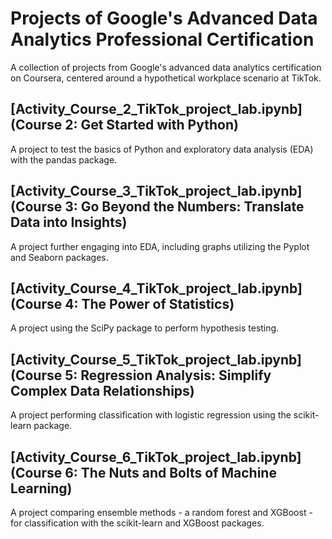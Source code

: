 # Projects of Google's Advanced Data Analytics Professional Certification
A collection of projects from Google's advanced data analytics certification on Coursera, centered around a hypothetical workplace scenario at TikTok.

## [Activity_Course_2_TikTok_project_lab.ipynb](Course 2: Get Started with Python)
A project to test the basics of Python and exploratory data analysis (EDA) with the pandas package.

## [Activity_Course_3_TikTok_project_lab.ipynb](Course 3: Go Beyond the Numbers: Translate Data into Insights)
A project further engaging into EDA, including graphs utilizing the Pyplot and Seaborn packages.

## [Activity_Course_4_TikTok_project_lab.ipynb](Course 4: The Power of Statistics)
A project using the SciPy package to perform hypothesis testing.

## [Activity_Course_5_TikTok_project_lab.ipynb](Course 5: Regression Analysis: Simplify Complex Data Relationships)
A project performing classification with logistic regression using the scikit-learn package.

## [Activity_Course_6_TikTok_project_lab.ipynb](Course 6: The Nuts and Bolts of Machine Learning)
A project comparing ensemble methods - a random forest and XGBoost - for classification with the scikit-learn and XGBoost packages.
